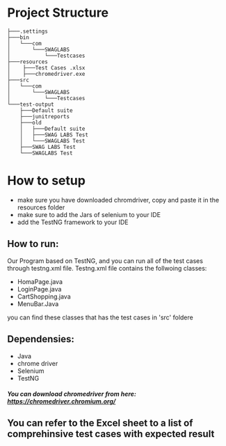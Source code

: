 # Project Structure
```
├───.settings
├───bin
│   └───com
│       └───SWAGLABS
│           └───Testcases
├───resources
│    ├───Test Cases .xlsx
│    ├───chromedriver.exe   
├───src
│   └───com
│       └───SWAGLABS
│           └───Testcases
└───test-output
    ├───Default suite
    ├───junitreports
    ├───old
    │   ├───Default suite
    │   ├───SWAG LABS Test
    │   └───SWAGLABS Test
    ├───SWAG LABS Test
    └───SWAGLABS Test
```
    
    
# How to setup
* make sure you have downloaded chromdriver, copy and paste it in the resources folder 
* make sure to add the Jars of selenium to your IDE
* add the TestNG framework to your IDE


## How to run:
Our Program based on TestNG, and you can run all of the test cases through testng.xml file.
Testng.xml file contains the follwoing classes:
- HomaPage.java
- LoginPage.java
- CartShopping.java
- MenuBar.Java

you can find these classes that has the test cases in 'src' foldere

## Dependensies:
* Java
* chrome driver
* Selenium
* TestNG

##### You can download chromedriver from here: https://chromedriver.chromium.org/


## You can refer to the Excel sheet to a list of comprehinsive test cases with expected result 
